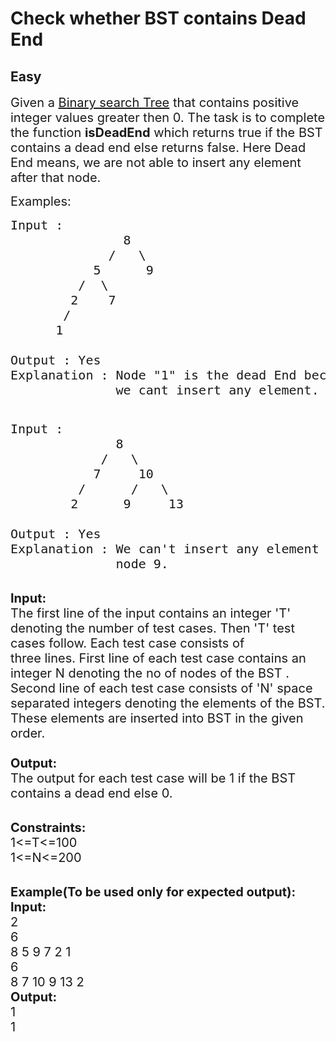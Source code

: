 # Check whether BST contains Dead End
## Easy
<div class="problems_problem_content__Xm_eO"><p><span style="font-size:20px">Given a&nbsp;<a href="http://quiz.geeksforgeeks.org/binary-search-tree-set-1-search-and-insertion/">Binary search Tree</a>&nbsp;that contains positive integer values greater then 0. The task is to complete the function <strong>isDeadEnd</strong> which returns true if&nbsp;the BST contains a dead end else returns false. Here Dead End means, we are not able to insert any element after that node.</span></p>

<p><span style="font-size:20px">Examples:</span></p>

<pre><span style="font-size:20px">Input :   
&nbsp;              8
             /   \ 
           5      9
         /  \     
        2    7 
       /
      1     
          
Output : Yes
Explanation : Node "1" is the dead End because after that 
&nbsp;             we cant insert any element.       

</span></pre>

<pre><span style="font-size:20px">Input :     
&nbsp;             8
            /   \ 
           7     10
         /      /   \
        2      9     13

Output : Yes
Explanation : We can't insert any element at 
              node 9.  </span></pre>

<p><br>
<span style="font-size:20px"><strong>Input:</strong><br>
The first line of the input contains an integer 'T' denoting&nbsp;the number of test cases. Then 'T' test cases follow. Each test case consists of three&nbsp;lines.&nbsp;First line of each test case contains an integer N denoting the no of nodes of the BST&nbsp;. Second line of each test case consists of 'N' space separated integers denoting the elements of the BST. These elements are inserted into BST in the given order.<br>
<br>
<strong>Output:</strong><br>
The output for each test case will be 1 if the BST contains a dead end else 0.</span><br>
&nbsp;</p>

<p><span style="font-size:20px"><strong>Constraints:</strong><br>
1&lt;=T&lt;=100<br>
1&lt;=N&lt;=200</span><br>
&nbsp;</p>

<p><span style="font-size:20px"><strong>Example(To be used only for expected output):</strong><br>
<strong>Input:</strong><br>
2<br>
6<br>
8 5 9 7 2 1<br>
6<br>
8 7 10 9 13 2<br>
<strong>Output:</strong><br>
1<br>
1</span></p>
</div>